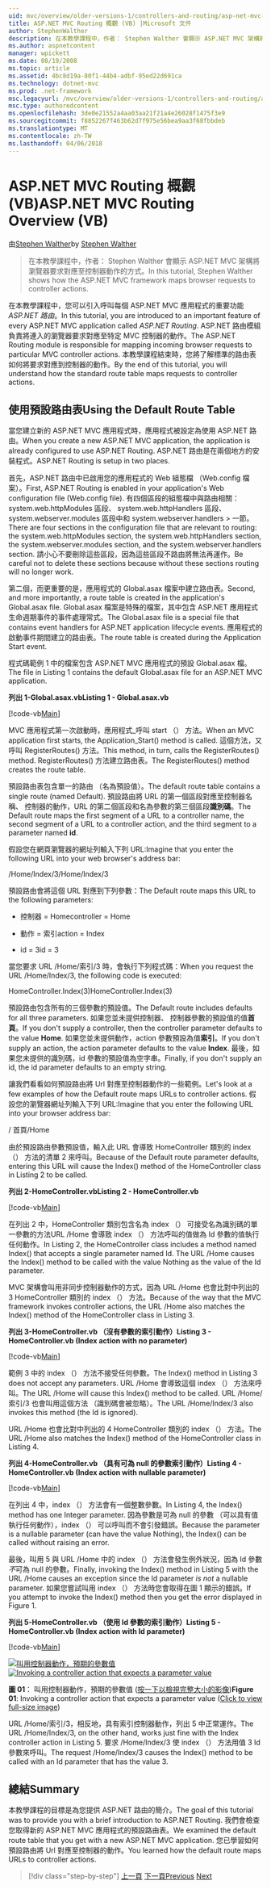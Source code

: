 ```yaml
---
uid: mvc/overview/older-versions-1/controllers-and-routing/asp-net-mvc-routing-overview-vb
title: ASP.NET MVC Routing 概觀 (VB) |Microsoft 文件
author: StephenWalther
description: 在本教學課程中，作者： Stephen Walther 會顯示 ASP.NET MVC 架構將瀏覽器要求對應至控制器動作的方式。
ms.author: aspnetcontent
manager: wpickett
ms.date: 08/19/2008
ms.topic: article
ms.assetid: 4bc8d19a-80f1-44b4-adbf-95ed22d691ca
ms.technology: dotnet-mvc
ms.prod: .net-framework
msc.legacyurl: /mvc/overview/older-versions-1/controllers-and-routing/asp-net-mvc-routing-overview-vb
msc.type: authoredcontent
ms.openlocfilehash: 3de0e21552a4aa03aa21f21a4e26028f1475f3e9
ms.sourcegitcommit: f8852267f463b62d7f975e56bea9aa3f68fbbdeb
ms.translationtype: MT
ms.contentlocale: zh-TW
ms.lasthandoff: 04/06/2018
---
```

<a name="aspnet-mvc-routing-overview-vb"></a><span data-ttu-id="ce922-103">ASP.NET MVC Routing 概觀 (VB)</span><span class="sxs-lookup"><span data-stu-id="ce922-103">ASP.NET MVC Routing Overview (VB)</span></span>
====================
<span data-ttu-id="ce922-104">由[Stephen Walther](https://github.com/StephenWalther)</span><span class="sxs-lookup"><span data-stu-id="ce922-104">by [Stephen Walther](https://github.com/StephenWalther)</span></span>

> <span data-ttu-id="ce922-105">在本教學課程中，作者： Stephen Walther 會顯示 ASP.NET MVC 架構將瀏覽器要求對應至控制器動作的方式。</span><span class="sxs-lookup"><span data-stu-id="ce922-105">In this tutorial, Stephen Walther shows how the ASP.NET MVC framework maps browser requests to controller actions.</span></span>


<span data-ttu-id="ce922-106">在本教學課程中，您可以引入呼叫每個 ASP.NET MVC 應用程式的重要功能*ASP.NET 路由*。</span><span class="sxs-lookup"><span data-stu-id="ce922-106">In this tutorial, you are introduced to an important feature of every ASP.NET MVC application called *ASP.NET Routing*.</span></span> <span data-ttu-id="ce922-107">ASP.NET 路由模組負責將連入的瀏覽器要求對應至特定 MVC 控制器的動作。</span><span class="sxs-lookup"><span data-stu-id="ce922-107">The ASP.NET Routing module is responsible for mapping incoming browser requests to particular MVC controller actions.</span></span> <span data-ttu-id="ce922-108">本教學課程結束時，您將了解標準的路由表如何將要求對應到控制器的動作。</span><span class="sxs-lookup"><span data-stu-id="ce922-108">By the end of this tutorial, you will understand how the standard route table maps requests to controller actions.</span></span>

## <a name="using-the-default-route-table"></a><span data-ttu-id="ce922-109">使用預設路由表</span><span class="sxs-lookup"><span data-stu-id="ce922-109">Using the Default Route Table</span></span>

<span data-ttu-id="ce922-110">當您建立新的 ASP.NET MVC 應用程式時，應用程式被設定為使用 ASP.NET 路由。</span><span class="sxs-lookup"><span data-stu-id="ce922-110">When you create a new ASP.NET MVC application, the application is already configured to use ASP.NET Routing.</span></span> <span data-ttu-id="ce922-111">ASP.NET 路由是在兩個地方的安裝程式。</span><span class="sxs-lookup"><span data-stu-id="ce922-111">ASP.NET Routing is setup in two places.</span></span>

<span data-ttu-id="ce922-112">首先，ASP.NET 路由中已啟用您的應用程式的 Web 組態檔 （Web.config 檔案）。</span><span class="sxs-lookup"><span data-stu-id="ce922-112">First, ASP.NET Routing is enabled in your application's Web configuration file (Web.config file).</span></span> <span data-ttu-id="ce922-113">有四個區段的組態檔中與路由相關： system.web.httpModules 區段、 system.web.httpHandlers 區段、 system.webserver.modules 區段中和 system.webserver.handlers > 一節。</span><span class="sxs-lookup"><span data-stu-id="ce922-113">There are four sections in the configuration file that are relevant to routing: the system.web.httpModules section, the system.web.httpHandlers section, the system.webserver.modules section, and the system.webserver.handlers section.</span></span> <span data-ttu-id="ce922-114">請小心不要刪除這些區段，因為這些區段不路由將無法再運作。</span><span class="sxs-lookup"><span data-stu-id="ce922-114">Be careful not to delete these sections because without these sections routing will no longer work.</span></span>

<span data-ttu-id="ce922-115">第二個，而更重要的是，應用程式的 Global.asax 檔案中建立路由表。</span><span class="sxs-lookup"><span data-stu-id="ce922-115">Second, and more importantly, a route table is created in the application's Global.asax file.</span></span> <span data-ttu-id="ce922-116">Global.asax 檔案是特殊的檔案，其中包含 ASP.NET 應用程式生命週期事件的事件處理常式。</span><span class="sxs-lookup"><span data-stu-id="ce922-116">The Global.asax file is a special file that contains event handlers for ASP.NET application lifecycle events.</span></span> <span data-ttu-id="ce922-117">應用程式的啟動事件期間建立的路由表。</span><span class="sxs-lookup"><span data-stu-id="ce922-117">The route table is created during the Application Start event.</span></span>

<span data-ttu-id="ce922-118">程式碼範例 1 中的檔案包含 ASP.NET MVC 應用程式的預設 Global.asax 檔。</span><span class="sxs-lookup"><span data-stu-id="ce922-118">The file in Listing 1 contains the default Global.asax file for an ASP.NET MVC application.</span></span>

<span data-ttu-id="ce922-119">**列出 1-Global.asax.vb**</span><span class="sxs-lookup"><span data-stu-id="ce922-119">**Listing 1 - Global.asax.vb**</span></span>

[!code-vb[Main](asp-net-mvc-routing-overview-vb/samples/sample1.vb)]

<span data-ttu-id="ce922-120">MVC 應用程式第一次啟動時，應用程式\_呼叫 start （） 方法。</span><span class="sxs-lookup"><span data-stu-id="ce922-120">When an MVC application first starts, the Application\_Start() method is called.</span></span> <span data-ttu-id="ce922-121">這個方法，又呼叫 RegisterRoutes() 方法。</span><span class="sxs-lookup"><span data-stu-id="ce922-121">This method, in turn, calls the RegisterRoutes() method.</span></span> <span data-ttu-id="ce922-122">RegisterRoutes() 方法建立路由表。</span><span class="sxs-lookup"><span data-stu-id="ce922-122">The RegisterRoutes() method creates the route table.</span></span>

<span data-ttu-id="ce922-123">預設路由表包含單一的路由 （名為預設值）。</span><span class="sxs-lookup"><span data-stu-id="ce922-123">The default route table contains a single route (named Default).</span></span> <span data-ttu-id="ce922-124">預設路由將 URL 的第一個區段對應至控制器名稱、 控制器的動作，URL 的第二個區段和名為參數的第三個區段**識別碼**。</span><span class="sxs-lookup"><span data-stu-id="ce922-124">The Default route maps the first segment of a URL to a controller name, the second segment of a URL to a controller action, and the third segment to a parameter named **id**.</span></span>

<span data-ttu-id="ce922-125">假設您在網頁瀏覽器的網址列輸入下列 URL:</span><span class="sxs-lookup"><span data-stu-id="ce922-125">Imagine that you enter the following URL into your web browser's address bar:</span></span>

<span data-ttu-id="ce922-126">/Home/Index/3</span><span class="sxs-lookup"><span data-stu-id="ce922-126">/Home/Index/3</span></span>

<span data-ttu-id="ce922-127">預設路由會將這個 URL 對應到下列參數：</span><span class="sxs-lookup"><span data-stu-id="ce922-127">The Default route maps this URL to the following parameters:</span></span>

- <span data-ttu-id="ce922-128">控制器 = Home</span><span class="sxs-lookup"><span data-stu-id="ce922-128">controller = Home</span></span>

- <span data-ttu-id="ce922-129">動作 = 索引</span><span class="sxs-lookup"><span data-stu-id="ce922-129">action = Index</span></span>

- <span data-ttu-id="ce922-130">id = 3</span><span class="sxs-lookup"><span data-stu-id="ce922-130">id = 3</span></span>

<span data-ttu-id="ce922-131">當您要求 URL /Home/索引/3 時，會執行下列程式碼：</span><span class="sxs-lookup"><span data-stu-id="ce922-131">When you request the URL /Home/Index/3, the following code is executed:</span></span>

<span data-ttu-id="ce922-132">HomeController.Index(3)</span><span class="sxs-lookup"><span data-stu-id="ce922-132">HomeController.Index(3)</span></span>

<span data-ttu-id="ce922-133">預設路由包含所有的三個參數的預設值。</span><span class="sxs-lookup"><span data-stu-id="ce922-133">The Default route includes defaults for all three parameters.</span></span> <span data-ttu-id="ce922-134">如果您並未提供控制器、 控制器參數的預設值的值**首頁**。</span><span class="sxs-lookup"><span data-stu-id="ce922-134">If you don't supply a controller, then the controller parameter defaults to the value **Home**.</span></span> <span data-ttu-id="ce922-135">如果您並未提供動作，action 參數預設為值**索引**。</span><span class="sxs-lookup"><span data-stu-id="ce922-135">If you don't supply an action, the action parameter defaults to the value **Index**.</span></span> <span data-ttu-id="ce922-136">最後，如果您未提供的識別碼，id 參數的預設值為空字串。</span><span class="sxs-lookup"><span data-stu-id="ce922-136">Finally, if you don't supply an id, the id parameter defaults to an empty string.</span></span>

<span data-ttu-id="ce922-137">讓我們看看如何預設路由將 Url 對應至控制器動作的一些範例。</span><span class="sxs-lookup"><span data-stu-id="ce922-137">Let's look at a few examples of how the Default route maps URLs to controller actions.</span></span> <span data-ttu-id="ce922-138">假設您的瀏覽器網址列輸入下列 URL:</span><span class="sxs-lookup"><span data-stu-id="ce922-138">Imagine that you enter the following URL into your browser address bar:</span></span>

<span data-ttu-id="ce922-139">/ 首頁</span><span class="sxs-lookup"><span data-stu-id="ce922-139">/Home</span></span>

<span data-ttu-id="ce922-140">由於預設路由參數預設值，輸入此 URL 會導致 HomeController 類別的 index （） 方法的清單 2 來呼叫。</span><span class="sxs-lookup"><span data-stu-id="ce922-140">Because of the Default route parameter defaults, entering this URL will cause the Index() method of the HomeController class in Listing 2 to be called.</span></span>

<span data-ttu-id="ce922-141">**列出 2-HomeController.vb**</span><span class="sxs-lookup"><span data-stu-id="ce922-141">**Listing 2 - HomeController.vb**</span></span>

[!code-vb[Main](asp-net-mvc-routing-overview-vb/samples/sample2.vb)]

<span data-ttu-id="ce922-142">在列出 2 中，HomeController 類別包含名為 index （） 可接受名為識別碼的單一參數的方法URL /Home 會導致 index （） 方法呼叫的值做為 Id 參數的值執行任何動作。</span><span class="sxs-lookup"><span data-stu-id="ce922-142">In Listing 2, the HomeController class includes a method named Index() that accepts a single parameter named Id. The URL /Home causes the Index() method to be called with the value Nothing as the value of the Id parameter.</span></span>

<span data-ttu-id="ce922-143">MVC 架構會叫用非同步控制器動作的方式，因為 URL /Home 也會比對中列出的 3 HomeController 類別的 index （） 方法。</span><span class="sxs-lookup"><span data-stu-id="ce922-143">Because of the way that the MVC framework invokes controller actions, the URL /Home also matches the Index() method of the HomeController class in Listing 3.</span></span>

<span data-ttu-id="ce922-144">**列出 3-HomeController.vb （沒有參數的索引動作）**</span><span class="sxs-lookup"><span data-stu-id="ce922-144">**Listing 3 - HomeController.vb (Index action with no parameter)**</span></span>

[!code-vb[Main](asp-net-mvc-routing-overview-vb/samples/sample3.vb)]

<span data-ttu-id="ce922-145">範例 3 中的 index （） 方法不接受任何參數。</span><span class="sxs-lookup"><span data-stu-id="ce922-145">The Index() method in Listing 3 does not accept any parameters.</span></span> <span data-ttu-id="ce922-146">URL /Home 會導致這個 index （） 方法來呼叫。</span><span class="sxs-lookup"><span data-stu-id="ce922-146">The URL /Home will cause this Index() method to be called.</span></span> <span data-ttu-id="ce922-147">URL /Home/索引/3 也會叫用這個方法 （識別碼會被忽略）。</span><span class="sxs-lookup"><span data-stu-id="ce922-147">The URL /Home/Index/3 also invokes this method (the Id is ignored).</span></span>

<span data-ttu-id="ce922-148">URL /Home 也會比對中列出的 4 HomeController 類別的 index （） 方法。</span><span class="sxs-lookup"><span data-stu-id="ce922-148">The URL /Home also matches the Index() method of the HomeController class in Listing 4.</span></span>

<span data-ttu-id="ce922-149">**列出 4-HomeController.vb （具有可為 null 的參數索引動作）**</span><span class="sxs-lookup"><span data-stu-id="ce922-149">**Listing 4 - HomeController.vb (Index action with nullable parameter)**</span></span>

[!code-vb[Main](asp-net-mvc-routing-overview-vb/samples/sample4.vb)]

<span data-ttu-id="ce922-150">在列出 4 中，index （） 方法會有一個整數參數。</span><span class="sxs-lookup"><span data-stu-id="ce922-150">In Listing 4, the Index() method has one Integer parameter.</span></span> <span data-ttu-id="ce922-151">因為參數是可為 null 的參數 （可以具有值執行任何動作），index （） 可以呼叫而不會引發錯誤。</span><span class="sxs-lookup"><span data-stu-id="ce922-151">Because the parameter is a nullable parameter (can have the value Nothing), the Index() can be called without raising an error.</span></span>

<span data-ttu-id="ce922-152">最後，叫用 5 與 URL /Home 中的 index （） 方法會發生例外狀況，因為 Id 參數*不*可為 null 的參數。</span><span class="sxs-lookup"><span data-stu-id="ce922-152">Finally, invoking the Index() method in Listing 5 with the URL /Home causes an exception since the Id parameter *is not* a nullable parameter.</span></span> <span data-ttu-id="ce922-153">如果您嘗試叫用 index （） 方法時您會取得在圖 1 顯示的錯誤。</span><span class="sxs-lookup"><span data-stu-id="ce922-153">If you attempt to invoke the Index() method then you get the error displayed in Figure 1.</span></span>

<span data-ttu-id="ce922-154">**列出 5-HomeController.vb （使用 Id 參數的索引動作）**</span><span class="sxs-lookup"><span data-stu-id="ce922-154">**Listing 5 - HomeController.vb (Index action with Id parameter)**</span></span>

[!code-vb[Main](asp-net-mvc-routing-overview-vb/samples/sample5.vb)]


<span data-ttu-id="ce922-155">[![叫用控制器動作，預期的參數值](asp-net-mvc-routing-overview-vb/_static/image1.jpg)](asp-net-mvc-routing-overview-vb/_static/image1.png)</span><span class="sxs-lookup"><span data-stu-id="ce922-155">[![Invoking a controller action that expects a parameter value](asp-net-mvc-routing-overview-vb/_static/image1.jpg)](asp-net-mvc-routing-overview-vb/_static/image1.png)</span></span>

<span data-ttu-id="ce922-156">**圖 01**： 叫用控制器動作，預期的參數值 ([按一下以檢視完整大小的影像](asp-net-mvc-routing-overview-vb/_static/image2.png))</span><span class="sxs-lookup"><span data-stu-id="ce922-156">**Figure 01**: Invoking a controller action that expects a parameter value ([Click to view full-size image](asp-net-mvc-routing-overview-vb/_static/image2.png))</span></span>


<span data-ttu-id="ce922-157">URL /Home/索引/3，相反地，具有索引控制器動作，列出 5 中正常運作。</span><span class="sxs-lookup"><span data-stu-id="ce922-157">The URL /Home/Index/3, on the other hand, works just fine with the Index controller action in Listing 5.</span></span> <span data-ttu-id="ce922-158">要求 /Home/Index/3 使 index （） 方法用值 3 Id 參數來呼叫。</span><span class="sxs-lookup"><span data-stu-id="ce922-158">The request /Home/Index/3 causes the Index() method to be called with an Id parameter that has the value 3.</span></span>

## <a name="summary"></a><span data-ttu-id="ce922-159">總結</span><span class="sxs-lookup"><span data-stu-id="ce922-159">Summary</span></span>

<span data-ttu-id="ce922-160">本教學課程的目標是為您提供 ASP.NET 路由的簡介。</span><span class="sxs-lookup"><span data-stu-id="ce922-160">The goal of this tutorial was to provide you with a brief introduction to ASP.NET Routing.</span></span> <span data-ttu-id="ce922-161">我們會檢查您取得新的 ASP.NET MVC 應用程式的預設路由表。</span><span class="sxs-lookup"><span data-stu-id="ce922-161">We examined the default route table that you get with a new ASP.NET MVC application.</span></span> <span data-ttu-id="ce922-162">您已學習如何預設路由將 Url 對應至控制器的動作。</span><span class="sxs-lookup"><span data-stu-id="ce922-162">You learned how the default route maps URLs to controller actions.</span></span>

> [!div class="step-by-step"]
> <span data-ttu-id="ce922-163">[上一頁](creating-an-action-cs.md)
> [下一頁](understanding-action-filters-vb.md)</span><span class="sxs-lookup"><span data-stu-id="ce922-163">[Previous](creating-an-action-cs.md)
[Next](understanding-action-filters-vb.md)</span></span>
